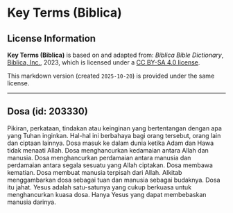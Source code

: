 # Key Terms (Biblica)

## License Information

**Key Terms (Biblica)** is based on and adapted from: _Biblica Bible Dictionary_, [Biblica, Inc.](https://www.biblica.com/), 2023, which is licensed under a [CC BY-SA 4.0 license](https://creativecommons.org/licenses/by-sa/4.0/legalcode.en).

This markdown version (created `2025-10-20`) is provided under the same license.



--------------------------------

## Dosa (id: 203330)

Pikiran, perkataan, tindakan atau keinginan yang bertentangan dengan apa yang Tuhan inginkan. Hal\-hal ini berbahaya bagi orang tersebut, orang lain dan ciptaan lainnya. Dosa masuk ke dalam dunia ketika Adam dan Hawa tidak menaati Allah. Dosa menghancurkan kedamaian antara Allah dan manusia. Dosa menghancurkan perdamaian antara manusia dan perdamaian antara segala sesuatu yang Allah ciptakan. Dosa membawa kematian. Dosa membuat manusia terpisah dari Allah. Alkitab menggambarkan dosa sebagai tuan dan manusia sebagai budaknya. Dosa itu jahat. Yesus adalah satu\-satunya yang cukup berkuasa untuk menghancurkan kuasa dosa. Hanya Yesus yang dapat membebaskan manusia darinya.


